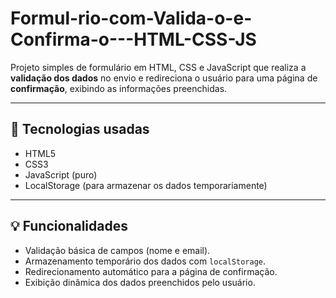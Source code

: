 # Formul-rio-com-Valida-o-e-Confirma-o---HTML-CSS-JS

Projeto simples de formulário em HTML, CSS e JavaScript que realiza a **validação dos dados** no envio e redireciona o usuário para uma página de **confirmação**, exibindo as informações preenchidas.

---

## 🔧 Tecnologias usadas

- HTML5
- CSS3
- JavaScript (puro)
- LocalStorage (para armazenar os dados temporariamente)

---

## 💡 Funcionalidades

- Validação básica de campos (nome e email).
- Armazenamento temporário dos dados com `localStorage`.
- Redirecionamento automático para a página de confirmação.
- Exibição dinâmica dos dados preenchidos pelo usuário.

